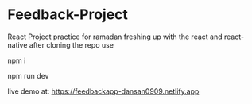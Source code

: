 # Feedback-Project

React Project practice for ramadan freshing up with the react and react-native
after cloning the repo use

npm i

npm run dev 


live demo at:
https://feedbackapp-dansan0909.netlify.app
